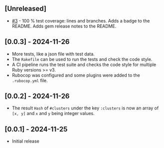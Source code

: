 ## [Unreleased]

- [#3](https://github.com/simonneutert/slippy_tiles_scorer/pull/3) - 100 % test coverage: lines and branches. Adds a badge to the README. Adds gem release notes to the README.

## [0.0.3] - 2024-11-26

- More tests, like a json file with test data.
- The `Rakefile` can be used to run the tests and check the code style.
- A CI pipeline runs the test suite and checks the code style for multiple Ruby
  versions >= v3.
- Rubocop was configured and some plugins were added to the `.rubocop.yml` file.

## [0.0.2] - 2024-11-26

- The result `Hash` of `#clusters` under the key `:clusters` is now an array of
  `[x, y]` and `x` and `y` being integer values.

## [0.0.1] - 2024-11-25

- Initial release
